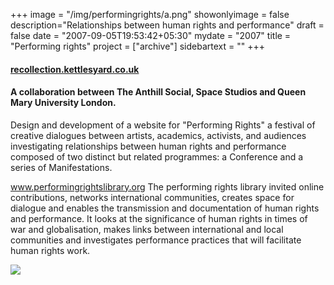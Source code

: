 +++
image = "/img/performingrights/a.png"
showonlyimage = false
description="Relationships between human rights and performance"
draft = false
date = "2007-09-05T19:53:42+05:30"
mydate = "2007"
title = "Performing rights"
project = ["archive"]
sidebartext = ""
+++  

#### <a href="http://www.kettlesyard.co.uk/collection/recollection/">recollection.kettlesyard.co.uk</a></h2>

#### A collaboration between The Anthill Social, Space Studios and Queen Mary University London.

Design and development of a website for "Performing Rights" a festival of creative dialogues between artists, academics, activists, and audiences investigating relationships between human rights and performance composed of two distinct but related programmes: a Conference and a series of Manifestations.

www.performingrightslibrary.org The performing rights library invited online contributions, networks international communities, creates space for dialogue and enables the transmission and documentation of human rights and performance. It looks at the significance of human rights in times of war and globalisation, makes links between international and local communities and investigates performance practices that will facilitate human rights work.

<img src="/img/performingrights/a.png" />
